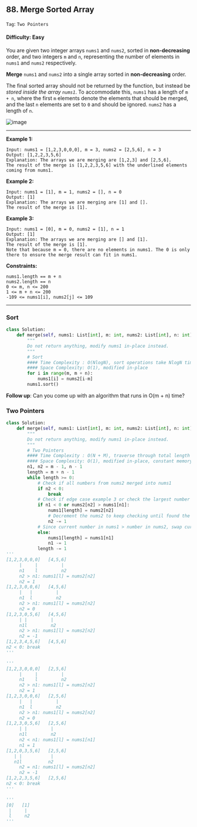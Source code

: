 ## 88. Merge Sorted Array

```Tag```: ```Two Pointers``` 

#### Difficulty: Easy

You are given two integer arrays ```nums1``` and ```nums2```, sorted in __non-decreasing__ order, and two integers ```m``` and ```n```, representing the number of elements in ```nums1``` and ```nums2``` respectively.

__Merge__ ```nums1``` and ```nums2``` into a single array sorted in __non-decreasing__ order.

The final sorted array should not be returned by the function, but instead be _stored inside the array ```nums1```_. To accommodate this, ```nums1``` has a length of ```m + n```, where the first ```m``` elements denote the elements that should be merged, and the last ```n``` elements are set to ```0``` and should be ignored. ```nums2``` has a length of ```n```.

![image](https://user-images.githubusercontent.com/35042430/211989681-0d649cc3-b589-447b-9723-b39b86f0df45.png)

---

__Example 1:__
```
Input: nums1 = [1,2,3,0,0,0], m = 3, nums2 = [2,5,6], n = 3
Output: [1,2,2,3,5,6]
Explanation: The arrays we are merging are [1,2,3] and [2,5,6].
The result of the merge is [1,2,2,3,5,6] with the underlined elements coming from nums1.
```

__Example 2:__
```
Input: nums1 = [1], m = 1, nums2 = [], n = 0
Output: [1]
Explanation: The arrays we are merging are [1] and [].
The result of the merge is [1].
```

__Example 3:__
```
Input: nums1 = [0], m = 0, nums2 = [1], n = 1
Output: [1]
Explanation: The arrays we are merging are [] and [1].
The result of the merge is [1].
Note that because m = 0, there are no elements in nums1. The 0 is only there to ensure the merge result can fit in nums1.
```

__Constraints:__
```
nums1.length == m + n
nums2.length == n
0 <= m, n <= 200
1 <= m + n <= 200
-109 <= nums1[i], nums2[j] <= 109
```

---

### Sort

```Python
class Solution:
    def merge(self, nums1: List[int], m: int, nums2: List[int], n: int) -> None:
        """
        Do not return anything, modify nums1 in-place instead.
        """
        # Sort
        #### Time Complexity : O(NlogN), sort operations take NlogN time
        #### Space Complexity: O(1), modified in-place
        for i in range(m, m + n):
            nums1[i] = nums2[i-m]
        nums1.sort()
```

__Follow up__: Can you come up with an algorithm that runs in O(m + n) time?

### Two Pointers

```Python
class Solution:
    def merge(self, nums1: List[int], m: int, nums2: List[int], n: int) -> None:
        """
        Do not return anything, modify nums1 in-place instead.
        """
        # Two Pointers
        #### Time Complexity : O(N + M), traverse through total length of nums1 and nums2
        #### Space Complexity: O(1), modified in-place, constant memory space for pointers
        n1, n2 = m - 1, n - 1
        length = m + n - 1
        while length >= 0:
            # Check if all numbers from nums2 merged into nums1
            if n2 < 0:
                break
            # Check if edge case example 3 or check the largest number of nums2 > largest number of nums1
            if n1 < 0 or nums2[n2] > nums1[n1]:
                nums1[length] = nums2[n2]
                # Decrement the nums2 to keep checking until found the number in nums2 < number in nums1
                n2 -= 1
            # Since current number in nums1 > number in nums2, swap current number of nums1 with 0
            else:
                nums1[length] = nums1[n1]
                n1 -= 1
            length -= 1
'''
[1,2,3,0,0,0]   [4,5,6]
     |     |         |
     n1    l         n2
     n2 > n1: nums1[l] = nums2[n2]
     n2 = 1
[1,2,3,0,0,6]   [4,5,6]
     |   |         |
     n1  l         n2
     n2 > n1: nums1[l] = nums2[n2]
     n2 = 0
[1,2,3,0,5,6]   [4,5,6]
     | |         |
     n1l         n2
     n2 > n1: nums1[l] = nums2[n2]
     n2 = -1
[1,2,3,4,5,6]   [4,5,6]
n2 < 0: break
'''

'''
[1,2,3,0,0,0]   [2,5,6]
     |     |         |
     n1    l         n2
     n2 > n1: nums1[l] = nums2[n2]
     n2 = 1
[1,2,3,0,0,6]   [2,5,6]
     |   |         |
     n1  l         n2
     n2 > n1: nums1[l] = nums2[n2]
     n2 = 0
[1,2,3,0,5,6]   [2,5,6]
     | |         |
     n1l         n2
     n2 < n1: nums1[l] = nums1[n1]
     n1 = 1
[1,2,0,3,5,6]   [2,5,6]
   | |           |
   n1l          n2
     n2 = n1: nums1[l] = nums2[n2]
     n2 = -1
[1,2,2,3,5,6]   [2,5,6]
n2 < 0: break
'''

'''
[0]   [1]
 |     |
 l     n2
'''
```

